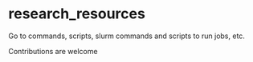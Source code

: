 # research_resources
Go to commands, scripts, slurm commands and scripts to run jobs, etc.

Contributions are welcome
